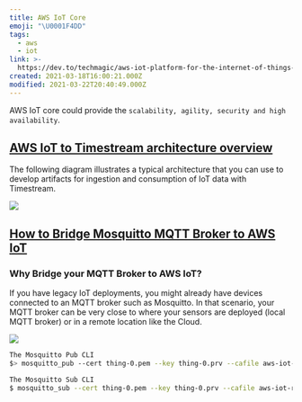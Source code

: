 ```yaml
---
title: AWS IoT Core
emoji: "\U0001F4DD"
tags:
  - aws
  - iot
link: >-
  https://dev.to/techmagic/aws-iot-platform-for-the-internet-of-things-benefits-examples-5fb0
created: 2021-03-18T16:00:21.000Z
modified: 2021-03-22T20:40:49.000Z
---
```


AWS IoT core could provide the `scalability, agility, security and high availability`.

## [AWS IoT to Timestream architecture overview](https://aws.amazon.com/blogs/database/patterns-for-aws-iot-time-series-data-ingestion-with-amazon-timestream/)

The following diagram illustrates a typical architecture that you can use to develop artifacts for ingestion and consumption of IoT data with Timestream.

![](https://d2908q01vomqb2.cloudfront.net/b6692ea5df920cad691c20319a6fffd7a4a766b8/2021/01/31/DBBLOG-1354-1.jpg)

## [How to Bridge Mosquitto MQTT Broker to AWS IoT](https://aws.amazon.com/blogs/iot/how-to-bridge-mosquitto-mqtt-broker-to-aws-iot/)

### Why Bridge your MQTT Broker to AWS IoT?

If you have legacy IoT deployments, you might already have devices connected to an MQTT broker such as Mosquitto. In that scenario, your MQTT broker can be very close to where your sensors are deployed (local MQTT broker) or in a remote location like the Cloud.

![](https://d2908q01vomqb2.cloudfront.net/f6e1126cedebf23e1463aee73f9df08783640400/2020/05/04/Schema-How-to-bridge-Mosquitto-to-AWS-IoT-Core.png)

```sh
The Mosquitto Pub CLI
$> mosquitto_pub --cert thing-0.pem --key thing-0.prv --cafile aws-iot-rootCA.crt -h XXXXXXXXYYYYY.iot.us-west-2.amazonaws.com -p 8883 -t 'test/thing' -m "Hello from Mosquitto"

The Mosquitto Sub CLI
$ mosquitto_sub --cert thing-0.pem --key thing-0.prv --cafile aws-iot-rootCA.crt -h XXXXXXXXYYYYY.iot.us-west-2.amazonaws.com -p 8883 -t 'test/+'
```
